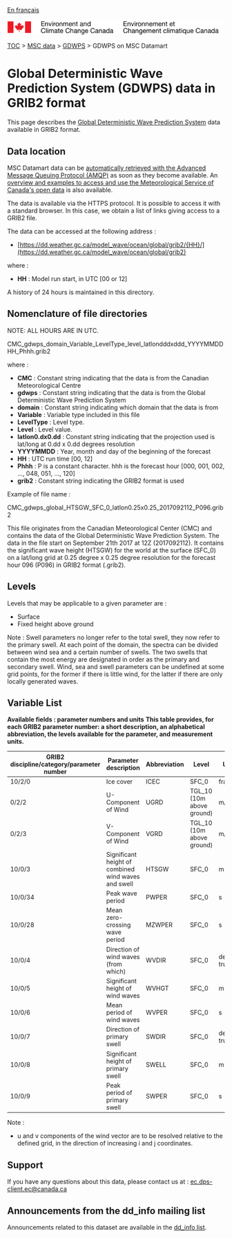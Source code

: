 [En français](readme_gdwps-datamart_fr.md)

![ECCC logo](../../img_eccc-logo.png)

[TOC](../../readme_en.md) > [MSC data](../readme_en.md) > [GDWPS](readme_gdwps_en.md) > GDWPS on MSC Datamart

# Global Deterministic Wave Prediction System (GDWPS) data in GRIB2 format

This page describes the [Global Deterministic Wave Prediction System](readme_gdwps_en.md) data available in GRIB2 format.

## Data location

MSC Datamart data can be [automatically retrieved with the Advanced Message Queuing Protocol (AMQP)](../../msc-datamart/amqp_en.md) as soon as they become available. An [overview and examples to access and use the Meteorological Service of Canada's open data](../../usage/readme_en.md) is also available.


The data is available via the HTTPS protocol. It is possible to access it with a standard browser. In this case, we obtain a list of links giving access to a GRIB2 file.

The data can be accessed at the following address :

* [https://dd.weather.gc.ca/model_wave/ocean/global/grib2/{HH}/](https://dd.weather.gc.ca/model_wave/ocean/global/grib2)

where :

* __HH__ : Model run start, in UTC [00 or 12]

A history of 24 hours is maintained in this directory.

## Nomenclature of file directories 

NOTE: ALL HOURS ARE IN UTC.

CMC_gdwps_domain_Variable_LevelType_level_latlondddxddd_YYYYMMDDHH_Phhh.grib2

where :

* __CMC__ : Constant string indicating that the data is from the Canadian Meteorological Centre
* __gdwps__ : Constant string indicating that the data is from the Global Deterministic Wave Prediction System
* __domain__ : Constant string indicating which domain that the data is from
* __Variable__ : Variable type included in this file
* __LevelType__ : Level type.
* __Level__ : Level value.
* __latlon0.dx0.dd__ : Constant string indicating that the projection used is lat/long at 0.dd x 0.dd degrees resolution
* __YYYYMMDD__ : Year, month and day of the beginning of the forecast
* __HH__ : UTC run time [00, 12]
* __Phhh__ : P is a constant character. hhh is the forecast hour [000, 001, 002, ..., 048, 051, ..., 120]
* __grib2__ : Constant string indicating the GRIB2 format is used

Example of file name :

CMC_gdwps_global_HTSGW_SFC_0_latlon0.25x0.25_2017092112_P096.grib2

This file originates from the Canadian Meteorological Center (CMC) and contains the data of the Global Deterministic Wave Prediction System. The data in the file start on September 21th 2017 at 12Z (2017092112). It contains the significant wave height (HTSGW) for the world at the surface (SFC_0) on a lat/long grid at 0.25 degree x 0.25 degree resolution for the forecast hour 096 (P096) in GRIB2 format (.grib2).

## Levels

Levels that may be applicable to a given parameter are :

* Surface
* Fixed height above ground

Note : Swell parameters no longer refer to the total swell, they now refer to the primary swell. At each point of the domain, the spectra can be divided between wind sea and a certain number of swells. The two swells that contain the most energy are designated in order as the primary and secondary swell. Wind, sea and swell parameters can be undefined at some grid points, for the former if there is little wind, for the latter if there are only locally generated waves.

## Variable List

__Available fields : parameter numbers and units__
__This table provides, for each GRIB2 parameter number: a short description, an alphabetical abbreviation, the levels available for the parameter, and measurement units.__ 

|GRIB2 discipline/category/parameter number | Parameter description |	Abbreviation |	Level |	Units |
|-------------------------------------------|-----------------------|----------------|--------|-------|
|10/2/0 |	Ice cover |	ICEC |	SFC_0 	|fraction|
|0/2/2 |	U-Component of Wind |	UGRD |	TGL_10 (10m above ground) |	m/s|
|0/2/3 |	V-Component of Wind |	VGRD |	TGL_10 (10m above ground) |	m/s|
|10/0/3 |	Significant height of combined wind waves and swell |	HTSGW |	SFC_0 |	m|
|10/0/34 |	Peak wave period |	PWPER |	SFC_0 |	s|
|10/0/28 |	Mean zero-crossing wave period |	MZWPER |	SFC_0 |	s|
|10/0/4 |	Direction of wind waves (from which) |	WVDIR |	SFC_0 |	degrees true|
|10/0/5 |	Significant height of wind waves |	WVHGT |	SFC_0 |	m|
|10/0/6 |	Mean period of wind waves |	WVPER |	SFC_0 |	s|
|10/0/7 |	Direction of primary swell |	SWDIR |	SFC_0 	|degrees true|
|10/0/8 |	Significant height of primary swell |	SWELL |	SFC_0 |	m|
|10/0/9 |	Peak period of primary swell 	|SWPER |	SFC_0 |	s|

Note :

* u and v components of the wind vector are to be resolved relative to the defined grid, in the direction of increasing i and j coordinates.

## Support

If you have any questions about this data, please contact us at : [ec.dps-client.ec@canada.ca](mailto:ec.dps-client.ec@canada.ca)

## Announcements from the dd_info mailing list 

Announcements related to this dataset are available in the [dd_info list](https://lists.ec.gc.ca/cgi-bin/mailman/listinfo/dd_info).
 
 
 
 